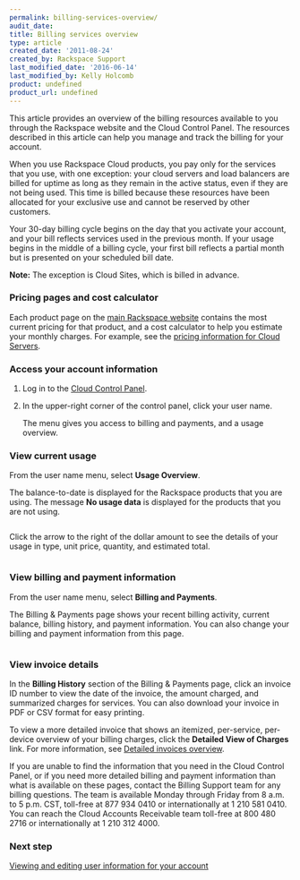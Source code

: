 ```yaml
---
permalink: billing-services-overview/
audit_date:
title: Billing services overview
type: article
created_date: '2011-08-24'
created_by: Rackspace Support
last_modified_date: '2016-06-14'
last_modified_by: Kelly Holcomb
product: undefined
product_url: undefined
---
```


This article provides an overview of the billing resources available to you through the Rackspace website and the Cloud Control Panel. The resources described in this article can help you manage and track the billing for your account.

When you use Rackspace Cloud products, you pay only for the services that you use, with one exception: your cloud servers and load balancers are billed for uptime as long as they remain in the active status, even if they are not being used. This time is billed because these resources have been allocated for your exclusive use and cannot be reserved by other customers.

Your 30-day billing cycle begins on the day that you activate your account, and your bill reflects services used in the previous month. If your usage begins in the middle of a billing cycle, your first bill reflects a partial month but is presented on your scheduled bill date.

**Note:** The exception is Cloud Sites, which is billed in advance.

### Pricing pages and cost calculator

Each product page on the [main Rackspace website](https://www.rackspace.com/) contains the most current pricing for that product, and a cost calculator to help you estimate your monthly charges. For example, see the [pricing information for Cloud Servers](https://www.rackspace.com/cloud/servers/pricing).

### Access your account information

1. Log in to the [Cloud Control Panel](http://www.rackspace.com/cloud/servers/pricing/).

2. In the upper-right corner of the control panel, click your user name.

    The menu gives you access to billing and payments, and a usage overview.

### View current usage

From the user name menu, select **Usage Overview**.

The balance-to-date is displayed for the Rackspace products that you are using. The message **No usage data** is displayed for the products that you are not using.

<img src="{% asset_path general/billing-services-overview/Screen%20Shot%202015-01-12%20at%209.43.59%20PM_0.png %}" alt="" />

Click the arrow to the right of the dollar amount to see the details of your usage in type, unit price, quantity, and estimated total.

<img src="{% asset_path general/billing-services-overview/currentusage.png %}" alt="" />

### View billing and payment information

From the user name menu, select **Billing and Payments**.

The Billing & Payments page shows your recent billing activity, current balance, billing history, and payment information. You can also change your billing and payment information from this page.

<img src="{% asset_path general/billing-services-overview/billingpmts2.png %}" alt="" />

### View invoice details

In the **Billing History** section of the Billing & Payments page, click an invoice ID number to view the date of the invoice, the amount charged, and summarized charges for services. You can also download your invoice in PDF or CSV format for easy printing.

To view a more detailed invoice that shows an itemized, per-service, per-device overview of your billing charges, click the **Detailed View of Charges** link. For more information, see [Detailed invoices overview](/how-to/detailed-invoices-overview/).

If you are unable to find the information that you need in the Cloud Control Panel, or if you need more detailed billing and payment information than what is available on these pages, contact the Billing Support team for any billing questions. The team is available Monday through Friday from 8 a.m. to 5 p.m. CST, toll-free at 877 934 0410 or internationally at 1 210 581 0410. You can reach the Cloud Accounts Receivable team toll-free at 800 480 2716 or internationally at 1 210 312 4000.

### Next step
[Viewing and editing user information for your account ](/how-to/viewing-and-editing-user-information-for-your-account)

